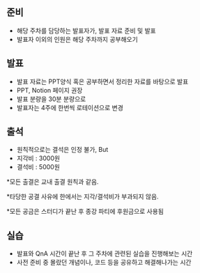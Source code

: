 ## 준비

- 해당 주차를 담당하는 발표자가, 발표 자료 준비 및 발표
- 발표자 이외의 인원은 해당 주차까지 공부해오기

## 발표

- 발표 자료는 PPT양식 혹은 공부하면서 정리한 자료를 바탕으로 발표
- PPT, Notion 페이지 권장
- 발표 분량을 30분 분량으로
- 발표자는 4주에 한번씩 로테이션으로 변경

## 출석

- 원칙적으로는 결석은 인정 불가, But
- 지각비 : 3000원
- 결석비 : 5000원

*모든 출결은 교내 출결 원칙과 같음.

*타당한 공결 사유에 한에서는 지각/결석비가 부과되지 않음.

*모든 공금은 스터디가 끝난 후 종강 파티에 후원금으로 사용됨

## 실습

- 발표와 QnA 시간이 끝난 후 그 주차에 관련된 실습을 진행해보는 시간
- 사전 준비 중 몰랐던 개념이나, 코드 등을 공유하고 해결해나가는 시간
